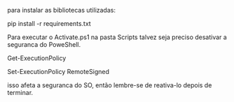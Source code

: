 para instalar as bibliotecas utilizadas:

pip install -r requirements.txt


Para executar o Activate.ps1 na pasta Scripts talvez seja preciso desativar a seguranca do PoweShell.

Get-ExecutionPolicy

Set-ExecutionPolicy RemoteSigned

isso afeta a seguranca do SO, então lembre-se de reativa-lo depois de terminar.